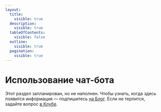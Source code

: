 ```yaml
---
layout:
  title:
    visible: true
  description:
    visible: true
  tableOfContents:
    visible: false
  outline:
    visible: true
  pagination:
    visible: true
---
```


# Использование чат-бота

Этот раздел запланирован, но не наполнен. Чтобы узнать, когда здесь появится информация — подпишитесь [на Блог](https://mqs.ai/blog). Если не терпится, задайте вопрос [в Клубе](https://mqs.ai/club).

